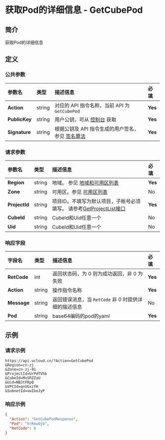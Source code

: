 # 获取Pod的详细信息 - GetCubePod

## 简介

获取Pod的详细信息









## 定义

### 公共参数

| 参数名 | 类型 | 描述信息 | 必填 |
|:---|:---|:---|:---|
| **Action**     | string  | 对应的 API 指令名称，当前 API 为 `GetCubePod`                        | **Yes** |
| **PublicKey**  | string  | 用户公钥，可从 [控制台](https://console.ucloud.cn/uapi/apikey) 获取                                             | **Yes** |
| **Signature**  | string  | 根据公钥及 API 指令生成的用户签名，参见 [签名算法](api/summary/signature.md)  | **Yes** |

### 请求参数

| 参数名 | 类型 | 描述信息 | 必填 |
|:---|:---|:---|:---|
| **Region** | string | 地域。 参见 [地域和可用区列表](api/summary/regionlist) |**Yes**|
| **Zone** | string | 可用区。参见 [可用区列表](api/summary/regionlist) |No|
| **ProjectId** | string | 项目ID。不填写为默认项目，子帐号必须填写。 请参考[GetProjectList接口](api/summary/get_project_list) |**Yes**|
| **CubeId** | string | CubeId和Uid任意一个 |No|
| **Uid** | string | CubeId和Uid任意一个 |No|

### 响应字段

| 字段名 | 类型 | 描述信息 | 必填 |
|:---|:---|:---|:---|
| **RetCode** | int | 返回状态码，为 0 则为成功返回，非 0 为失败 |**Yes**|
| **Action** | string | 操作指令名称 |**Yes**|
| **Message** | string | 返回错误消息，当 `RetCode` 非 0 时提供详细的描述信息 |No|
| **Pod** | string | base64编码的pod的yaml |**Yes**|




## 示例

### 请求示例
    
```
https://api.ucloud.cn/?Action=GetCubePod
&Region=cn-zj
&Zone=cn-zj-01
&ProjectId=UrPdTVhb
&CubeId=MvSRZZaU
&Uid=NBJtFRpQ
&VPCId=qnVGxzfH
&SubnetId=vwIboJyP
```

### 响应示例
    
```json
{
  "Action": "GetCubePodResponse",
  "Pod": "hrRewOjb",
  "RetCode": 0
}
```





